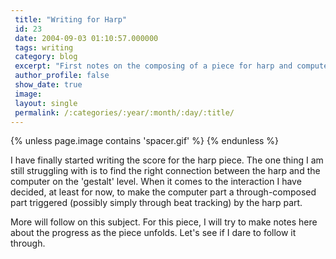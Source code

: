 ```yaml
---
 title: "Writing for Harp"
 id: 23
 date: 2004-09-03 01:10:57.000000
 tags: writing
 category: blog
 excerpt: "First notes on the composing of a piece for harp and computer...."
 author_profile: false
 show_date: true
 image: 
 layout: single
 permalink: /:categories/:year/:month/:day/:title/
---
```

{% unless page.image contains 'spacer.gif' %}
{% endunless %}

I have finally started writing the score for the harp piece. The one thing I am still struggling with is to find the right connection between the harp and the computer on the 'gestalt' level. When it comes to the interaction I have decided, at least for now, to make the computer part a through-composed part triggered (possibly simply through beat tracking) by the harp part.

More will follow on this subject. For this piece, I will try to make notes here about the progress as the piece unfolds. Let's see if I dare to follow it through.
